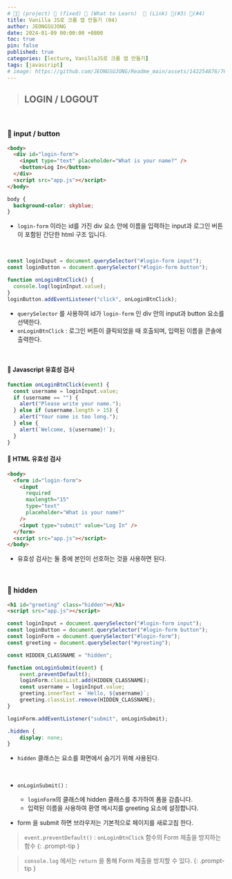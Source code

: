 ```yaml
---
# 👨‍💻 (project) 📌 (fixed) 📖 (What to Learn)  🌱 (Link) 🧷(#3) 📌(#4)
title: Vanilla JS로 크롬 앱 만들기 (04)
author: JEONGSUJONG
date: 2024-01-09 00:00:00 +0800
toc: true
pin: false
published: true
categories: [lecture, VanillaJS로 크롬 앱 만들기]
tags: [javascript]
# image: https://github.com/JEONGSUJONG/Readme_main/assets/142254876/7607d850-fd45-47a2-9bc2-7c2983db77f1
---
```


> ## LOGIN / LOGOUT

<br>

### 🧷 input / button
```html
<body>
  <div id="login-form">
    <input type="text" placeholder="What is your name?" />
    <button>Log In</button>
  </div>
  <script src="app.js"></script>
</body>
```

```css
body {
  background-color: skyblue;
}
```

<!-- ![html_Structure](https://github.com/JEONGSUJONG/Readme_main/assets/142254876/d9aed77d-6ebd-4491-952c-02dce7d52da2){: width=100% height=100% .normal} -->

- `login-form` 이라는 id를 가진 div 요소 안에 이름을 입력하는 input과 로그인 버튼이 포함된 간단한 html 구조 입니다.

<br>

```javascript
const loginInput = document.querySelector("#login-form input");
const loginButton = document.querySelector("#login-form button");

function onLoginBtnClick() {
  console.log(loginInput.value);
}
loginButton.addEventListener("click", onLoginBtnClick);
```

<!-- ![onLoginBtnClick](https://github.com/JEONGSUJONG/Readme_main/assets/142254876/713f3de2-91de-4c9c-a474-d75769bc18fd){: width=100% height=100% .normal} -->

- `querySelector` 를 사용하여 id가 `login-form` 인 div 안의 input과 button 요소를 선택한다.
- `onLoginBtnClick` : 로그인 버튼이 클릭되었을 때 호출되며, 입력된 이름을 콘솔에 출력한다.

<br>

#### 📌 Javascript 유효성 검사

```javascript
function onLoginBtnClick(event) {
  const username = loginInput.value;
  if (username == "") {
    alert("Please write your name.");
  } else if (username.length > 15) {
    alert("Your name is too long.");
  } else {
    alert(`Welcome, ${username}!`);
  }
}
```
<!-- ![clickEventByAlert](https://github.com/JEONGSUJONG/Readme_main/assets/142254876/c65e18bc-9e38-4b5d-bd51-9eae4322d4c7){: width=100% height=100% .normal} -->

#### 📌 HTML 유효성 검사

```html
<body>
  <form id="login-form">
    <input
      required
      maxlength="15"
      type="text"
      placeholder="What is your name?"
    />
    <input type="submit" value="Log In" />
  </form>
  <script src="app.js"></script>
</body>
```
- 유효성 검사는 둘 중에 본인이 선호하는 것을 사용하면 된다.

<br>

### 🧷 hidden

```html
<h1 id="greeting" class="hidden"></h1>
<script src="app.js"></script>
```
```javascript
const loginInput = document.querySelector("#login-form input");
const loginButton = document.querySelector("#login-form button");
const loginForm = document.querySelector("#login-form");
const greeting = document.querySelector("#greeting");

const HIDDEN_CLASSNAME = "hidden";

function onLoginSubmit(event) {
    event.preventDefault();
    loginForm.classList.add(HIDDEN_CLASSNAME);
    const username = loginInput.value;
    greeting.innerText = `Hello, ${username}`;
    greeting.classList.remove(HIDDEN_CLASSNAME);
}

loginForm.addEventListener("submit", onLoginSubmit);
```
```css
.hidden {
    display: none;
}
```
- `hidden` 클래스는 요소를 화면에서 숨기기 위해 사용된다.

<!-- ![usingHidden](https://github.com/JEONGSUJONG/Readme_main/assets/142254876/e1576d9f-6177-4455-b82e-be88edc299ee){: width=100% height=100% .normal} -->

<br>

- `onLoginSubmit()` :
    - `loginForm`의 클래스에 hidden 클래스를 추가하여 폼을 감춥니다.
    - 입력된 이름을 사용하여 환영 메시지를 greeting 요소에 설정합니다.

- form 을 submit 하면 브라우저는 기본적으로 페이지를 새로고침 한다.

> `event.preventDefault()` : `onLoginBtnClick` 함수의 Form 제출을 방지하는 함수
{: .prompt-tip }

> `console.log` 에서는 `return` 을 통해 Form 제출을 방지할 수 있다.
{: .prompt-tip }